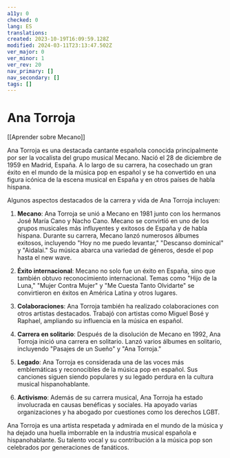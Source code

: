 ```yaml
---
a11y: 0
checked: 0
lang: ES
translations: 
created: 2023-10-19T16:09:59.128Z
modified: 2024-03-11T23:13:47.502Z
ver_major: 0
ver_minor: 1
ver_rev: 20
nav_primary: []
nav_secondary: []
tags: []
---
```

# Ana Torroja

[[Aprender sobre Mecano]]

Ana Torroja es una destacada cantante española conocida principalmente por ser la vocalista del grupo musical Mecano. Nació el 28 de diciembre de 1959 en Madrid, España. A lo largo de su carrera, ha cosechado un gran éxito en el mundo de la música pop en español y se ha convertido en una figura icónica de la escena musical en España y en otros países de habla hispana.

Algunos aspectos destacados de la carrera y vida de Ana Torroja incluyen:

1. **Mecano**: Ana Torroja se unió a Mecano en 1981 junto con los hermanos José María Cano y Nacho Cano. Mecano se convirtió en uno de los grupos musicales más influyentes y exitosos de España y de habla hispana. Durante su carrera, Mecano lanzó numerosos álbumes exitosos, incluyendo "Hoy no me puedo levantar," "Descanso dominical" y "Aidalai." Su música abarca una variedad de géneros, desde el pop hasta el new wave.
    
2. **Éxito internacional**: Mecano no solo fue un éxito en España, sino que también obtuvo reconocimiento internacional. Temas como "Hijo de la Luna," "Mujer Contra Mujer" y "Me Cuesta Tanto Olvidarte" se convirtieron en éxitos en América Latina y otros lugares.
    
3. **Colaboraciones**: Ana Torroja también ha realizado colaboraciones con otros artistas destacados. Trabajó con artistas como Miguel Bosé y Raphael, ampliando su influencia en la música en español.
    
4. **Carrera en solitario**: Después de la disolución de Mecano en 1992, Ana Torroja inició una carrera en solitario. Lanzó varios álbumes en solitario, incluyendo "Pasajes de un Sueño" y "Ana Torroja."
    
5. **Legado**: Ana Torroja es considerada una de las voces más emblemáticas y reconocibles de la música pop en español. Sus canciones siguen siendo populares y su legado perdura en la cultura musical hispanohablante.
    
6. **Activismo**: Además de su carrera musical, Ana Torroja ha estado involucrada en causas benéficas y sociales. Ha apoyado varias organizaciones y ha abogado por cuestiones como los derechos LGBT.
    

Ana Torroja es una artista respetada y admirada en el mundo de la música y ha dejado una huella imborrable en la industria musical española e hispanohablante. Su talento vocal y su contribución a la música pop son celebrados por generaciones de fanáticos.